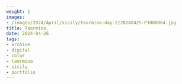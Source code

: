 ```yaml
---
weight: 1
images:
- /images/2024/April/sicily/taormina-day-2/20240425-P1080864.jpg
title: Taormina.
date: 2024-04-26
tags:
- archive
- digital
- color
- taormina
- sicily
- portfolio
---
```


